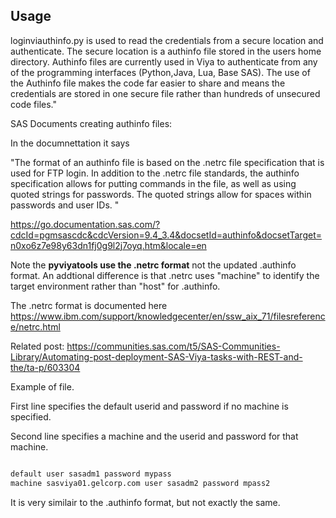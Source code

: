 ## Usage

loginviauthinfo.py is used to read the credentials from a secure location and authenticate. The secure location is a authinfo file stored in the users home directory. Authinfo files are currently used in Viya to authenticate from any of the programming interfaces (Python,Java, Lua, Base SAS).  The use of the Authinfo file makes the code far easier to share and means the credentials are stored in one secure file rather than hundreds of unsecured code files."

SAS Documents creating authinfo files:

In the documnettation it says 

"The format of an authinfo file is based on the .netrc file specification that is used for FTP login. In addition to the .netrc file standards, the authinfo specification allows for putting commands in the file, as well as using quoted strings for passwords. The quoted strings allow for spaces within passwords and user IDs. "

https://go.documentation.sas.com/?cdcId=pgmsascdc&cdcVersion=9.4_3.4&docsetId=authinfo&docsetTarget=n0xo6z7e98y63dn1fj0g9l2j7oyq.htm&locale=en

Note the **pyviyatools use the .netrc format** not the updated .authinfo format. An addtional difference is that .netrc uses "machine" to identify the target environment rather than "host" for .authinfo.

The .netrc format is documented here https://www.ibm.com/support/knowledgecenter/en/ssw_aix_71/filesreference/netrc.html


Related post: https://communities.sas.com/t5/SAS-Communities-Library/Automating-post-deployment-SAS-Viya-tasks-with-REST-and-the/ta-p/603304

Example of file. 

First line specifies the default userid and password if no machine is specified. 

Second line specifies a machine and the userid and password for that machine.

```bash

default user sasadm1 password mypass
machine sasviya01.gelcorp.com user sasadm2 password mpass2

```

It is very similair to the .authinfo format, but not exactly the same.